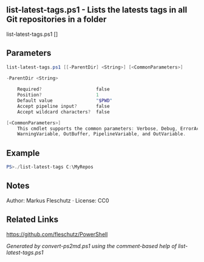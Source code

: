 ## list-latest-tags.ps1 - Lists the latests tags in all Git repositories in a folder

list-latest-tags.ps1 [<ParentDir>]

## Parameters
```powershell
list-latest-tags.ps1 [[-ParentDir] <String>] [<CommonParameters>]

-ParentDir <String>
    
    Required?                    false
    Position?                    1
    Default value                "$PWD"
    Accept pipeline input?       false
    Accept wildcard characters?  false

[<CommonParameters>]
    This cmdlet supports the common parameters: Verbose, Debug, ErrorAction, ErrorVariable, WarningAction, 
    WarningVariable, OutBuffer, PipelineVariable, and OutVariable.
```

## Example
```powershell
PS>./list-latest-tags C:\MyRepos
```


## Notes
Author: Markus Fleschutz · License: CC0

## Related Links
https://github.com/fleschutz/PowerShell

*Generated by convert-ps2md.ps1 using the comment-based help of list-latest-tags.ps1*
